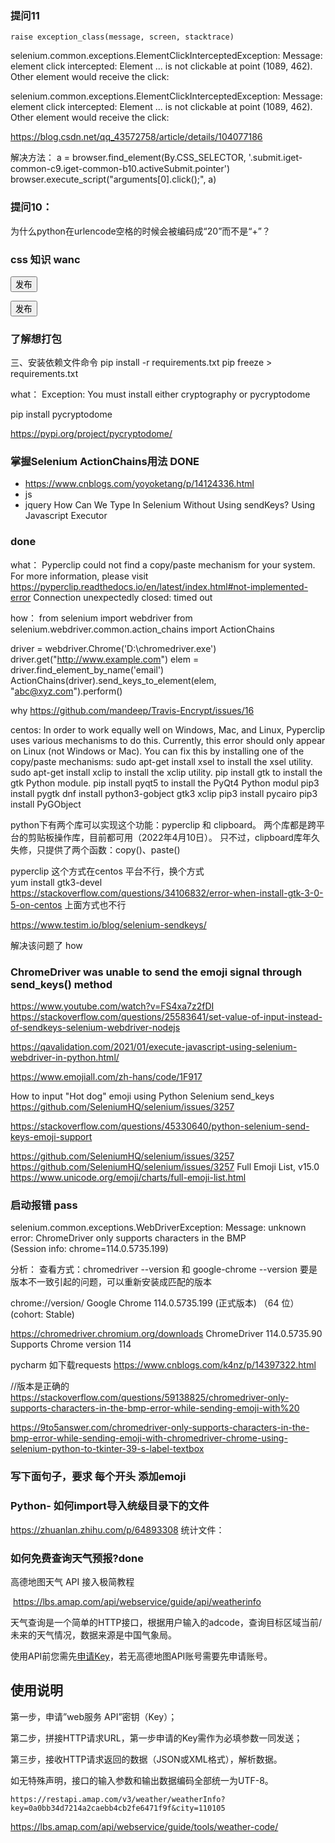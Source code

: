 
### 提问11

    raise exception_class(message, screen, stacktrace)
selenium.common.exceptions.ElementClickInterceptedException: 
Message: element click intercepted: 
Element <span class="submit iget-common-c9  iget-common-b10 activeSubmit pointer">...</span> is not clickable at point (1089, 462). Other element would receive the click: <div class="yidun_popup__mask" style="opacity: 0.3;"></div>

selenium.common.exceptions.ElementClickInterceptedException: Message: element click intercepted: Element <span class="submit iget-common-c9  iget-common-b10 activeSubmit pointer">...</span> is not clickable at point (1089, 462). Other element would receive the click: <div class="yidun_popup__mask" style="opacity: 0.3;"></div>


https://blog.csdn.net/qq_43572758/article/details/104077186

解决方法：
 a = browser.find_element(By.CSS_SELECTOR, '.submit.iget-common-c9.iget-common-b10.activeSubmit.pointer')
browser.execute_script("arguments[0].click();", a)

### 提问10：
为什么python在urlencode空格的时候会被编码成“20”而不是“+”？


### css 知识 wanc 

<button type="button" data-disab="0" class="common-editorPostBtn-EDyd1">发布</button>

<button type="button" data-disab="0" class="common-editorPostBtn-EDyd1">发布</button>

### 了解想打包


三、安装依赖文件命令
pip install -r requirements.txt
pip freeze > requirements.txt

what：
Exception: You must install either cryptography or pycryptodome

pip install pycryptodome

https://pypi.org/project/pycryptodome/

### 掌握Selenium ActionChains用法 DONE
- https://www.cnblogs.com/yoyoketang/p/14124336.html
- js
- jquery
How Can We Type In Selenium Without Using sendKeys?
Using Javascript Executor

### done

what：
 Pyperclip could not find a copy/paste mechanism for your system.
 For more information, please visit https://pyperclip.readthedocs.io/en/latest/index.html#not-implemented-error
 Connection unexpectedly closed: timed out

how：
from selenium import webdriver
from selenium.webdriver.common.action_chains import ActionChains

driver = webdriver.Chrome('D:\\chromedriver.exe')
driver.get("http://www.example.com")
elem = driver.find_element_by_name('email')
ActionChains(driver).send_keys_to_element(elem, "abc@xyz.com").perform()


why
https://github.com/mandeep/Travis-Encrypt/issues/16

centos:
In order to work equally well on Windows, Mac, and Linux, Pyperclip uses various mechanisms to do this. Currently, this error should only appear on Linux (not Windows or Mac). You can fix this by installing one of the copy/paste mechanisms:
sudo apt-get install xsel to install the xsel utility.
sudo apt-get install xclip to install the xclip utility.
pip install gtk to install the gtk Python module.
pip install pyqt5 to install the PyQt4 Python modul
pip3 install pygtk
dnf install python3-gobject gtk3 
xclip
pip3 install pycairo
pip3 install PyGObject

python下有两个库可以实现这个功能：pyperclip 和 clipboard。
两个库都是跨平台的剪贴板操作库，目前都可用（2022年4月10日）。
只不过，clipboard库年久失修，只提供了两个函数：copy()、paste()

pyperclip 这个方式在centos 平台不行，换个方式\
yum install gtk3-devel
https://stackoverflow.com/questions/34106832/error-when-install-gtk-3-0-5-on-centos
上面方式也不行

https://www.testim.io/blog/selenium-sendkeys/

解决该问题了
how



### ChromeDriver was unable to send the emoji signal through send_keys() method

https://www.youtube.com/watch?v=FS4xa7z2fDI
https://stackoverflow.com/questions/25583641/set-value-of-input-instead-of-sendkeys-selenium-webdriver-nodejs

https://qavalidation.com/2021/01/execute-javascript-using-selenium-webdriver-in-python.html/


https://www.emojiall.com/zh-hans/code/1F917

 How to input "Hot dog" emoji using Python Selenium send_keys
https://github.com/SeleniumHQ/selenium/issues/3257

https://stackoverflow.com/questions/45330640/python-selenium-send-keys-emoji-support

https://github.com/SeleniumHQ/selenium/issues/3257
https://github.com/SeleniumHQ/selenium/issues/3257
Full Emoji List, v15.0
https://www.unicode.org/emoji/charts/full-emoji-list.html
### 启动报错 pass

selenium.common.exceptions.WebDriverException: 
Message: unknown error: ChromeDriver only supports characters in the BMP      
(Session info: chrome=114.0.5735.199)

分析：
查看方式：chromedriver --version 和  google-chrome --version 要是版本不一致引起的问题，可以重新安装成匹配的版本

chrome://version/
Google Chrome	114.0.5735.199 (正式版本) （64 位） (cohort: Stable)

https://chromedriver.chromium.org/downloads
ChromeDriver 114.0.5735.90
Supports Chrome version 114

pycharm 如下载requests
https://www.cnblogs.com/k4nz/p/14397322.html

//版本是正确的
https://stackoverflow.com/questions/59138825/chromedriver-only-supports-characters-in-the-bmp-error-while-sending-emoji-with%20 

https://9to5answer.com/chromedriver-only-supports-characters-in-the-bmp-error-while-sending-emoji-with-chromedriver-chrome-using-selenium-python-to-tkinter-39-s-label-textbox

### 写下面句子，要求 每个开头 添加emoji 



### Python- 如何import导入统级目录下的文件

https://zhuanlan.zhihu.com/p/64893308
 统计文件：

### 如何免费查询天气预报?done

高德地图天气 API 接入极简教程

​     https://lbs.amap.com/api/webservice/guide/api/weatherinfo



天气查询是一个简单的HTTP接口，根据用户输入的adcode，查询目标区域当前/未来的天气情况，数据来源是中国气象局。

使用API前您需先[申请Key](https://lbs.amap.com/dev/key/app)，若无高德地图API账号需要先申请账号。

## 使用说明

第一步，申请”web服务 API”密钥（Key）；

第二步，拼接HTTP请求URL，第一步申请的Key需作为必填参数一同发送；

第三步，接收HTTP请求返回的数据（JSON或XML格式），解析数据。

如无特殊声明，接口的输入参数和输出数据编码全部统一为UTF-8。

~~~
https://restapi.amap.com/v3/weather/weatherInfo?key=0a0bb34d7214a2caebb4cb2fe6471f9f&city=110105
~~~

https://lbs.amap.com/api/webservice/guide/tools/weather-code/

